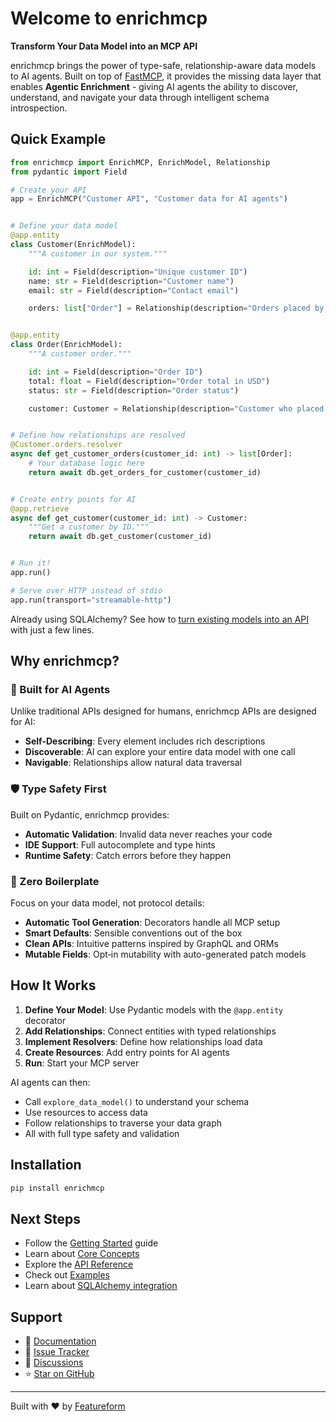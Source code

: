 # Welcome to enrichmcp

**Transform Your Data Model into an MCP API**

enrichmcp brings the power of type-safe, relationship-aware data models to AI agents. Built on top of [FastMCP](https://github.com/jlowin/fastmcp), it provides the missing data layer that enables **Agentic Enrichment** - giving AI agents the ability to discover, understand, and navigate your data through intelligent schema introspection.

## Quick Example

```python
from enrichmcp import EnrichMCP, EnrichModel, Relationship
from pydantic import Field

# Create your API
app = EnrichMCP("Customer API", "Customer data for AI agents")


# Define your data model
@app.entity
class Customer(EnrichModel):
    """A customer in our system."""

    id: int = Field(description="Unique customer ID")
    name: str = Field(description="Customer name")
    email: str = Field(description="Contact email")

    orders: list["Order"] = Relationship(description="Orders placed by this customer")


@app.entity
class Order(EnrichModel):
    """A customer order."""

    id: int = Field(description="Order ID")
    total: float = Field(description="Order total in USD")
    status: str = Field(description="Order status")

    customer: Customer = Relationship(description="Customer who placed this order")


# Define how relationships are resolved
@Customer.orders.resolver
async def get_customer_orders(customer_id: int) -> list[Order]:
    # Your database logic here
    return await db.get_orders_for_customer(customer_id)


# Create entry points for AI
@app.retrieve
async def get_customer(customer_id: int) -> Customer:
    """Get a customer by ID."""
    return await db.get_customer(customer_id)


# Run it!
app.run()

# Serve over HTTP instead of stdio
app.run(transport="streamable-http")
```

Already using SQLAlchemy? See how to
[turn existing models into an API](sqlalchemy.md) with just a few lines.

## Why enrichmcp?

### 🤖 Built for AI Agents

Unlike traditional APIs designed for humans, enrichmcp APIs are designed for AI:

- **Self-Describing**: Every element includes rich descriptions
- **Discoverable**: AI can explore your entire data model with one call
- **Navigable**: Relationships allow natural data traversal

### 🛡️ Type Safety First

Built on Pydantic, enrichmcp provides:

- **Automatic Validation**: Invalid data never reaches your code
- **IDE Support**: Full autocomplete and type hints
- **Runtime Safety**: Catch errors before they happen

### 🚀 Zero Boilerplate

Focus on your data model, not protocol details:

- **Automatic Tool Generation**: Decorators handle all MCP setup
- **Smart Defaults**: Sensible conventions out of the box
- **Clean APIs**: Intuitive patterns inspired by GraphQL and ORMs
- **Mutable Fields**: Opt‑in mutability with auto-generated patch models

## How It Works

1. **Define Your Model**: Use Pydantic models with the `@app.entity` decorator
2. **Add Relationships**: Connect entities with typed relationships
3. **Implement Resolvers**: Define how relationships load data
4. **Create Resources**: Add entry points for AI agents
5. **Run**: Start your MCP server

AI agents can then:
- Call `explore_data_model()` to understand your schema
- Use resources to access data
- Follow relationships to traverse your data graph
- All with full type safety and validation

## Installation

```bash
pip install enrichmcp
```

## Next Steps

- Follow the [Getting Started](getting-started.md) guide
- Learn about [Core Concepts](concepts.md)
- Explore the [API Reference](api.md)
- Check out [Examples](https://github.com/featureform/enrichmcp/tree/main/examples)
- Learn about [SQLAlchemy integration](sqlalchemy.md)

## Support

- 📖 [Documentation](https://featureform.com/enrichmcp)
- 🐛 [Issue Tracker](https://github.com/featureform/enrichmcp/issues)
- 💬 [Discussions](https://github.com/featureform/enrichmcp/discussions)
- ⭐ [Star on GitHub](https://github.com/featureform/enrichmcp)

---

Built with ❤️ by [Featureform](https://featureform.com)
